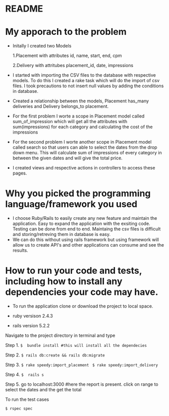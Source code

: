 # README

# My apporach to the problem 
  
* Initally I created two Models 
   
   1.Placement with attributes id, name, start, end, cpm
   
   2.Delivery with attritubes placement_id, date, impressions
   
 * I started with importing the CSV files to the database with respective models. To do this I created a rake task which will do the          import   of csv files. I took precautions to not insert null values by adding the conditions in database.
  
 * Created a relationship between the models, Placement has_many deliveries and Delivery belongs_to placement.
  
  * For the first problem I worte a scope in Placement model called sum_of_impression which will get all the attributes with                   sum(impressions) for each category and calculating the cost of the impressions 
  
  * For the second problem I worte another scope in Placement model called search so that users can able to select the dates from the drop     down menu. This will calculate sum of impressions of every category in between the given dates and will give the total price.
  
  * I created views and respective actions in controllers to access these pages. 
  
  
# Why you picked the programming language/framework you used

  * I choose Ruby/Rails to easily create any new feature  and maintain the application. Easy to expand the application with the exsiting      code. Testing can be done from end to end.  Maintaing the csv files is difficult and storing/retreving them in database is easy. 
  * We can do this without using rails framework but using framework will allow us to create API's and other applications can consume and      see the results. 
  
  # How to run your code and tests, including how to install any dependencies your code may have.
  
  * To run the application clone or download the project to local space.
  
  * ruby versison 2.4.3
  * rails version 5.2.2
  
  Navigate to the project directory in terminal and type
  
  Step 1.
    `$  bundle install #this will install all the dependecies `  
  
  Step 2.
    ` $ rails db:create && rails db:migrate `
  
  Step 3.
    `$ rake speedy:import_placement `
    `$ rake speedy:import_delivery  `
 
 Step 4.
  `$  rails s `
 
 Step 5.
   go to localhost:3000 #here the report is present. click on range to select the dates and the get the total 
   
   To run the test cases 
   
  ` $ rspec spec `

  
  
  
